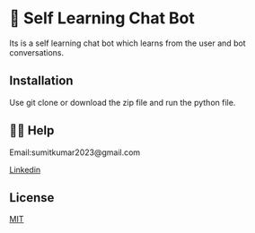 # 🤖 Self Learning Chat Bot

Its is a self learning chat bot which learns from the user and bot conversations.

## Installation

Use git clone or download the zip file and run the python file.


## 👨‍💻 Help
<p>Email:sumitkumar2023@gmail.com</p>
<a href="https://www.linkedin.com/in/sum-cray-054b72252/">Linkedin<a>

## License

[MIT](https://choosealicense.com/licenses/mit/)
